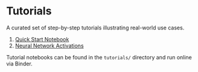 # Tutorials

A curated set of step-by-step tutorials illustrating real-world use cases.

1. [Quick Start Notebook](quick_start.md)
2. [Neural Network Activations](nn_activations.md)

Tutorial notebooks can be found in the `tutorials/` directory and run online via Binder. 